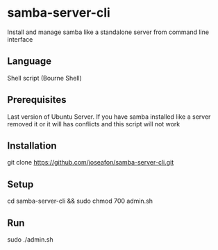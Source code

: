 # samba-server-cli
Install and manage samba like a standalone server from command line interface

## Language
Shell script (Bourne Shell)

## Prerequisites
Last version of Ubuntu Server.
If you have samba installed like a server removed it or it will has conflicts and this script will not work

## Installation
git clone https://github.com/joseafon/samba-server-cli.git

## Setup
cd samba-server-cli && sudo chmod 700 admin.sh

## Run
sudo ./admin.sh
